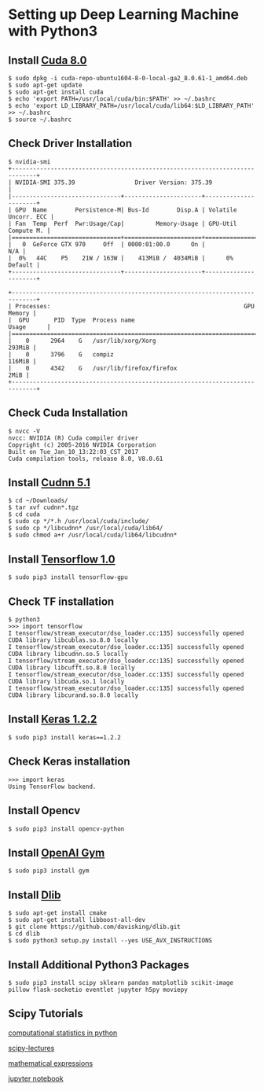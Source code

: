 # Setting up Deep Learning Machine with Python3

## Install [Cuda 8.0](https://developer.nvidia.com/cuda-downloads)
    $ sudo dpkg -i cuda-repo-ubuntu1604-8-0-local-ga2_8.0.61-1_amd64.deb
    $ sudo apt-get update
    $ sudo apt-get install cuda
    $ echo 'export PATH=/usr/local/cuda/bin:$PATH' >> ~/.bashrc
    $ echo 'export LD_LIBRARY_PATH=/usr/local/cuda/lib64:$LD_LIBRARY_PATH' >> ~/.bashrc
    $ source ~/.bashrc

## Check Driver Installation
    $ nvidia-smi
    +-----------------------------------------------------------------------------+
    | NVIDIA-SMI 375.39                 Driver Version: 375.39                    |
    |-------------------------------+----------------------+----------------------+
    | GPU  Name        Persistence-M| Bus-Id        Disp.A | Volatile Uncorr. ECC |
    | Fan  Temp  Perf  Pwr:Usage/Cap|         Memory-Usage | GPU-Util  Compute M. |
    |===============================+======================+======================|
    |   0  GeForce GTX 970     Off  | 0000:01:00.0      On |                  N/A |
    |  0%   44C    P5    21W / 163W |    413MiB /  4034MiB |      0%      Default |
    +-------------------------------+----------------------+----------------------+
                                                                               
    +-----------------------------------------------------------------------------+
    | Processes:                                                       GPU Memory |
    |  GPU       PID  Type  Process name                               Usage      |
    |=============================================================================|
    |    0      2964    G   /usr/lib/xorg/Xorg                             293MiB |
    |    0      3796    G   compiz                                         116MiB |
    |    0      4342    G   /usr/lib/firefox/firefox                         2MiB |
    +-----------------------------------------------------------------------------+ 

## Check Cuda Installation
    $ nvcc -V
    nvcc: NVIDIA (R) Cuda compiler driver
    Copyright (c) 2005-2016 NVIDIA Corporation
    Built on Tue_Jan_10_13:22:03_CST_2017
    Cuda compilation tools, release 8.0, V8.0.61

## Install [Cudnn 5.1](https://developer.nvidia.com/rdp/cudnn-download)
    $ cd ~/Downloads/
    $ tar xvf cudnn*.tgz
    $ cd cuda
    $ sudo cp */*.h /usr/local/cuda/include/
    $ sudo cp */libcudnn* /usr/local/cuda/lib64/
    $ sudo chmod a+r /usr/local/cuda/lib64/libcudnn*
    
## Install [Tensorflow 1.0](https://www.tensorflow.org/install/install_linux#InstallingNativePip)
    $ sudo pip3 install tensorflow-gpu

## Check TF installation
    $ python3
    >>> import tensorflow
    I tensorflow/stream_executor/dso_loader.cc:135] successfully opened CUDA library libcublas.so.8.0 locally
    I tensorflow/stream_executor/dso_loader.cc:135] successfully opened CUDA library libcudnn.so.5 locally
    I tensorflow/stream_executor/dso_loader.cc:135] successfully opened CUDA library libcufft.so.8.0 locally
    I tensorflow/stream_executor/dso_loader.cc:135] successfully opened CUDA library libcuda.so.1 locally
    I tensorflow/stream_executor/dso_loader.cc:135] successfully opened CUDA library libcurand.so.8.0 locally

## Install [Keras 1.2.2](https://keras.io/#installation)
    $ sudo pip3 install keras==1.2.2
    
## Check Keras installation
    >>> import keras
    Using TensorFlow backend.
    
## Install Opencv
    $ sudo pip3 install opencv-python
    
## Install [OpenAI Gym](https://github.com/openai/gym)
    $ sudo pip3 install gym
    
## Install [Dlib](https://github.com/davisking/dlib)
    $ sudo apt-get install cmake
    $ sudo apt-get install libboost-all-dev
    $ git clone https://github.com/davisking/dlib.git
    $ cd dlib
    $ sudo python3 setup.py install --yes USE_AVX_INSTRUCTIONS
    
## Install Additional Python3 Packages
    $ sudo pip3 install scipy sklearn pandas matplotlib scikit-image pillow flask-socketio eventlet jupyter h5py moviepy

## Scipy Tutorials
[computational statistics in python](http://people.duke.edu/~ccc14/sta-663/usingnumpysolutions.html)

[scipy-lectures](http://www.scipy-lectures.org/intro/numpy/advanced_operations.html)

[mathematical expressions](https://matplotlib.org/users/mathtext.html)

[jupyter notebook](http://jupyter-notebook.readthedocs.io/en/latest/examples/Notebook/Working%20With%20Markdown%20Cells.html)
